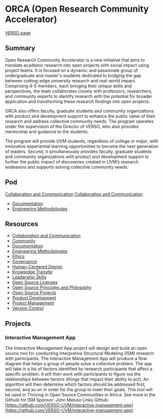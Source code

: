 # ORCA (Open Research Community Accelerator)

[VERSO page](https://verso.w3.uvm.edu/orca/)
## Summary
Open Research Community Accelerator is a new initiative that aims to translate academic research into open projects with social impact using project teams. It is focused on a dynamic and passionate group of undergraduate and master's students dedicated to bridging the gap between cutting-edge university research and real-world impact. Comprising 4-5 members, each bringing their unique skills and perspectives, the team collaborates closely with professors, researchers, and community experts to identify research with the potential for broader application and transforming these research findings into open projects.

ORCA also offers faculty, graduate students and community organizations with product and development support to enhance the public value of their research and address collective community needs. The program operates under the supervision of the Director of VERSO, who also provides mentorship and guidance to the students.

The program will provide UVM students, regardless of college or major, with innovative experiential learning opportunities to become the next generation of leaders. Second, it simultaneously provides faculty, graduate students and community organizations with product and development support to further the public impact of discoveries created in UVM’s research endeavors and supports solving collective community needs.

## Pod
[Collaboration and Communication](https://github.com/VERSO-UVM/ORCA/blob/main/Collaboration%20and%20Communication.md)
[Collaboration and Communication](./Collaboration%20and%20Communication)

- [Documentation](./Resources/Documentation)
- [Engineering Methodologies](./Resources/Engineering%20Methodologies)



## Resources

- [Collaboration and Communication](https://github.com/VERSO-UVM/ORCA/blob/main/Resources/Collaboration%20and%20Communication.md)
- [Community](https://github.com/VERSO-UVM/ORCA/blob/main/Resources/Community.md)
- [Documentation](https://github.com/VERSO-UVM/ORCA/blob/main/Resources/Documentation.md)
- [Engineering Methodologies](https://github.com/VERSO-UVM/ORCA/blob/main/Resources/Engineering%20Methodologies.md)
- [Ethics](https://github.com/VERSO-UVM/ORCA/blob/main/Resources/Ethics.md)
- [Governance](https://github.com/VERSO-UVM/ORCA/blob/main/Resources/Governance.md)
- [Human-Centered Design](https://github.com/VERSO-UVM/ORCA/blob/main/Resources/Human-Centered%20Design.md)
- [Knowledge Transfer](https://github.com/VERSO-UVM/ORCA/blob/main/Resources/Knowledge%20Transfer.md)
- [Leadership Skills](https://github.com/VERSO-UVM/ORCA/blob/main/Resources/Leadership%20Skills.md)
- [Open Source Licenses](https://github.com/VERSO-UVM/ORCA/blob/main/Resources/Open%20Source%20Licenses.md)
- [Open Source Principles and Philosophy](https://github.com/VERSO-UVM/ORCA/blob/main/Resources/Open%20Source%20Principles%20and%20Philosophy.md)
- [Open Source Projects](https://github.com/VERSO-UVM/ORCA/blob/main/Resources/Open%20Source%20Projects.md)
- [Product Development](https://github.com/VERSO-UVM/ORCA/blob/main/Resources/Product%20Development.md)
- [Project Management](https://github.com/VERSO-UVM/ORCA/blob/main/Resources/Project%20Management.md)
- [Version Control](https://github.com/VERSO-UVM/ORCA/blob/main/Resources/Version%20Control.md)

## Projects
### Interactive Management App
The Interactive Management App project will design and build an open source tool for conducting Interpretive Structural Modeling (ISM) research with participants. The Interactive Management App will produce a flow diagram that helps a group of people solve a collective problem. The app will take in a list of factors identified by research participants that affect a specific problem. It will then work with participants to figure out the relationships between factors (things that impact their ability to act). An algorithm will then determine which factors should be addressed first, second, and so on in order for the group to meet their goals. This tool will be used in Thriving in Open Source Communities in Africa. See more in the Githuib for ISM
Sponsor: John Meluso
Links Github: [https://github.com/VERSO-UVM/interactive-management-app](https://github.com/VERSO-UVM/interactive-management-app)
